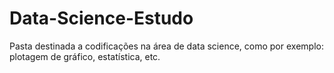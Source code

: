 # Data-Science-Estudo
Pasta destinada a codificações na área de data science, como por exemplo: plotagem de gráfico, estatística, etc.
